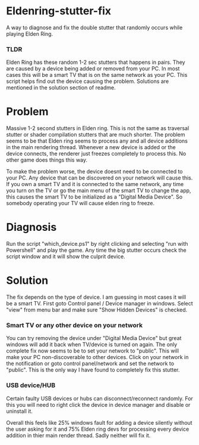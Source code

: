 # Eldenring-stutter-fix
A way to diagnose and fix the double stutter that randomly occurs while playing Elden Ring.

### TLDR
Elden Ring has these random 1-2 sec stutters that happens in pairs. They are caused by a device being added or removed from your PC. In most cases this will be a smart TV that is on the same network as your PC. This script helps find out the device causing the problem. Solutions are mentioned in the solution section of readme.

# Problem
Massive 1-2 second stutters in Elden ring. This is not the same as traversal stutter or shader compilation stutters that are much shorter. The problem seems to be that Elden ring seems to process any and all device additions in the main rendering thread. Whenever a new device is added or the device connects, the renderer just freezes completely to process this. No other game does things this way.

To make the problem worse, the device doesnt need to be connected to your PC. Any device that can be discovered on your network will cause this. If you own a smart TV and it is connected to the same network, any time you turn on the TV or go the main menu of the smart TV to change the app, this causes the smart TV to be initialized as a "Digital Media Device". So somebody operating your TV will cause elden ring to freeze.

# Diagnosis
Run the script "which_device.ps1" by right clicking and selecting "run with Powershell" and play the game. Any time the big stutter occurs check the script window and it will show the culprit device.

  # Solution
  The fix depends on the type of device. I am guessing in most cases it will be a smart TV. First goto Control panel / Device manager in windows. Select "view" from menu bar and make sure "Show Hidden Devices" is checked.
  
  ### Smart TV or any other device on your network
  You can try removing the device under "Digital Media Device" but great windows will add it back when TV/device is turned on again. The only complete fix now seems to be to set your network to "public". This will make your PC non-discoverable to other devices. Click on your network in the notification or goto control panel/network and set the network to "public". This is the only way I have found to completely fix this stutter.
  
  ### USB device/HUB
  Certain faulty USB devices or hubs can disconnect/reconnect randomly. For this you will need to right click the device in device manager and disable or uninstall it.

Overall this feels like 25% windows fault for adding a device silently without the user asking for it and 75% Elden ring devs for processing every device addition in thier main render thread. Sadly neither will fix it.
